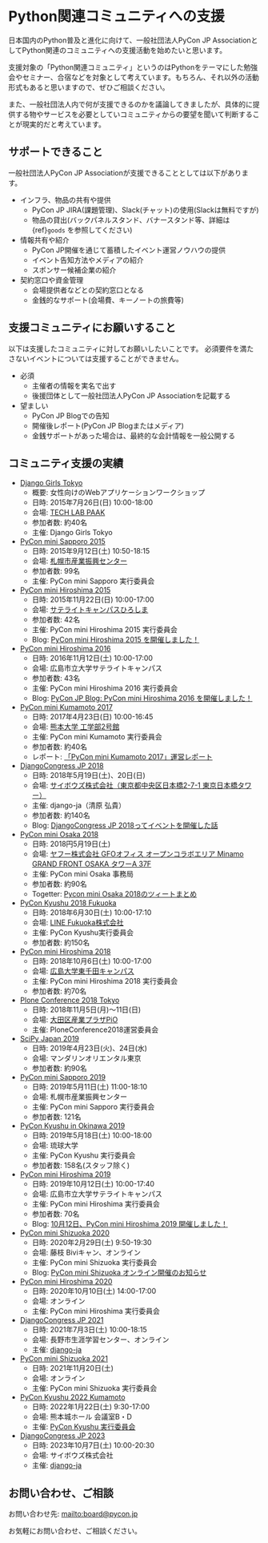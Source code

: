 # Python関連コミュニティへの支援

日本国内のPython普及と進化に向けて、一般社団法人PyCon JP AssociationとしてPython関連のコミュニティへの支援活動を始めたいと思います。

支援対象の「Python関連コミュニティ」というのはPythonをテーマにした勉強会やセミナー、合宿などを対象として考えています。もちろん、それ以外の活動形式もあると思いますので、ぜひご相談ください。

また、一般社団法人内で何が支援できるのかを議論してきましたが、具体的に提供する物やサービスを必要としていコミュニティからの要望を聞いて判断することが現実的だと考えています。

## サポートできること

一般社団法人PyCon JP Associationが支援できることとしては以下があります。

- インフラ、物品の共有や提供
  - PyCon JP JIRA(課題管理)、Slack(チャット)の使用(Slackは無料ですが)
  - 物品の貸出(バックパネルスタンド、バナースタンド等、詳細は {ref}`goods` を参照してください)
- 情報共有や紹介
  - PyCon JP開催を通じて蓄積したイベント運営ノウハウの提供
  - イベント告知方法やメディアの紹介
  - スポンサー候補企業の紹介
- 契約窓口や資金管理
  - 会場提供者などとの契約窓口となる
  - 金銭的なサポート(会場費、キーノートの旅費等)

## 支援コミュニティにお願いすること

以下は支援したコミュニティに対してお願いしたいことです。
必須要件を満たさないイベントについては支援することができません。

- 必須
  - 主催者の情報を実名で出す
  - 後援団体として一般社団法人PyCon JP Associationを記載する
- 望ましい
  - PyCon JP Blogでの告知
  - 開催後レポート(PyCon JP Blogまたはメディア)
  - 金銭サポートがあった場合は、最終的な会計情報を一般公開する

## コミュニティ支援の実績

- [Django Girls Tokyo](https://djangogirls.org/tokyo/)
  - 概要: 女性向けのWebアプリケーションワークショップ
  - 日時: 2015年7月26日(日) 10:00-18:00
  - 会場: [TECH LAB PAAK](http://techlabpaak.com/)
  - 参加者数: 約40名
  - 主催: Django Girls Tokyo
- [PyCon mini Sapporo 2015](https://sapporo.pycon.jp/2015/)
  - 日時: 2015年9月12日(土) 10:50-18:15
  - 会場: [札幌市産業振興センター](https://www.sapporosansin.jp/)
  - 参加者数: 99名
  - 主催: PyCon mini Sapporo 実行委員会
- [PyCon mini Hiroshima 2015](https://hiroshima.pycon.jp/2015.html)
  - 日時: 2015年11月22日(日) 10:00-17:00
  - 会場: [サテライトキャンパスひろしま](https://www.pu-hiroshima.ac.jp/site/satellite/accessmap.html)
  - 参加者数: 42名
  - 主催: PyCon mini Hiroshima 2015 実行委員会
  - Blog: [PyCon mini Hiroshima 2015 を開催しました！](https://pyconjp.blogspot.com/2015/12/pycon-mini-hiroshima-2015.html)
- [PyCon mini Hiroshima 2016](https://hiroshima.pycon.jp/2016/)
  - 日時: 2016年11月12日(土) 10:00-17:00
  - 会場: 広島市立大学サテライトキャンパス
  - 参加者数: 43名
  - 主催: PyCon mini Hiroshima 2016 実行委員会
  - Blog: [PyCon JP Blog: PyCon mini Hiroshima 2016 を開催しました！](https://pyconjp.blogspot.com/2016/11/pycon-mini-hiroshima-2016.html)
- [PyCon mini Kumamoto 2017](https://kumamoto.pycon.jp/)
  - 日時: 2017年4月23日(日) 10:00-16:45
  - 会場: [熊本大学 工学部2号館](https://www.kumamoto-u.ac.jp/)
  - 主催: PyCon mini Kumamoto 実行委員会
  - 参加者数: 約40名
  - レポート: [「PyCon mini Kumamoto 2017」運営レポート](https://gihyo.jp/news/report/2017/05/2201)
- [DjangoCongress JP 2018](https://djangocongress.jp/)
  - 日時: 2018年5月19日(土)、20日(日)
  - 会場: [サイボウズ株式会社（東京都中央区日本橋2-7-1 東京日本橋タワー）](https://cybozu.co.jp/company/access/tokyo/)
  - 主催: django-ja（清原 弘貴）
  - 参加者数: 約140名
  - Blog: [DjangoCongress JP 2018ってイベントを開催した話](https://blog.hirokiky.org/entry/2018/05/20/175020)
- [PyCon mini Osaka 2018](https://osaka.pycon.jp/)
  - 日時: 2018円5月19日(土)
  - 会場: [ヤフー株式会社 GFOオフィス オープンコラボエリア Minamo GRAND FRONT OSAKA タワーA 37F](https://yahoo.jp/Niew1l)
  - 主催: PyCon mini Osaka 事務局
  - 参加者数: 約90名
  - Togetter: [Pycon mini Osaka 2018のツィートまとめ](https://togetter.com/li/1230783)
- [PyCon Kyushu 2018 Fukuoka](http://kyushu.pycon.jp/)
  - 日時: 2018年6月30日(土) 10:00-17:10
  - 会場: [LINE Fukuoka株式会社](https://linefukuoka.co.jp/ja/)
  - 主催: PyCon Kyushu実行委員会
  - 参加者数: 約150名
- [PyCon mini Hiroshima 2018](https://hiroshima.pycon.jp/)
  - 日時: 2018年10月6日(土) 10:00-17:00
  - 会場: [広島大学東千田キャンパス](https://www.hiroshima-u.ac.jp/access/senda)
  - 主催: PyCon mini Hiroshima 2018 実行委員会
  - 参加者数: 約70名
- [Plone Conference 2018 Tokyo](https://2018.ploneconf.org/)
  - 日時: 2018年11月5日(月)〜11日(日)
  - 会場: [大田区産業プラザPiO](https://www.pio-ota.net/)
  - 主催: PloneConference2018運営委員会
- [SciPy Japan 2019](https://www.scipyjapan2019.scipy.org/?lang=ja)
  - 日時: 2019年4月23日(火)、24日(水)
  - 会場: マンダリンオリエンタル東京
  - 参加者数: 約90名
- [PyCon mini Sapporo 2019](https://sapporo.pycon.jp/2019/)
  - 日時: 2019年5月11日(土) 11:00-18:10
  - 会場: 札幌市産業振興センター
  - 主催: PyCon mini Sapporo 実行委員会
  - 参加者数: 121名
- [PyCon Kyushu in Okinawa 2019](https://kyushu.pycon.jp/2019/)
  - 日時: 2019年5月18日(土) 10:00-18:00
  - 会場: 琉球大学
  - 主催: PyCon Kyushu 実行委員会
  - 参加者数: 158名(スタッフ除く)
- [PyCon mini Hiroshima 2019](https://hiroshima.pycon.jp/2019/)
  - 日時: 2019年10月12日(土) 10:00-17:40
  - 会場: 広島市立大学サテライトキャンパス
  - 主催: PyCon mini Hiroshima 実行委員会
  - 参加者数: 70名
  - Blog: [10月12日、PyCon mini Hiroshima 2019 開催しました！](https://pyconjp.blogspot.com/2019/10/1012pycon-mini-hiroshima-2019.html)
- [PyCon mini Shizuoka 2020](https://shizuoka.pycon.jp/)
  - 日時: 2020年2月29日(土) 9:50-19:30
  - 会場: 藤枝 Biviキャン、オンライン
  - 主催: PyCon mini Shizuoka 実行委員会
  - Blog: [PyCon mini Shizuoka オンライン開催のお知らせ](https://pyconjp.blogspot.com/2020/02/pycon-mini-shizuoka.html)
- [PyCon mini Hiroshima 2020](https://hiroshima.pycon.jp/2020//)
  - 日時: 2020年10月10日(土) 14:00-17:00
  - 会場: オンライン
  - 主催: PyCon mini Hiroshima 実行委員会
- [DjangoCongress JP 2021](https://djangocongress.jp/)
  - 日時: 2021年7月3日(土) 10:00-18:15
  - 会場: 長野市生涯学習センター、オンライン
  - 主催: [django-ja]
- [PyCon mini Shizuoka 2021](https://shizuoka.pycon.jp/2021)
  - 日時: 2021年11月20日(土)
  - 会場: オンライン
  - 主催: PyCon mini Shizuoka 実行委員会
- [PyCon Kyushu 2022 Kumamoto](https://kyushu.pycon.jp/2022/)
  - 日時: 2022年1月22日(土) 9:30-17:00
  - 会場: 熊本城ホール 会議室B・D
  - 主催: [PyCon Kyushu 実行委員会](https://www.pykyushu.jp/)
- [DjangoCongress JP 2023](https://djangocongress.jp/)
  - 日時: 2023年10月7日(土) 10:00-20:30
  - 会場: サイボウズ株式会社
  - 主催: [django-ja]

## お問い合わせ、ご相談

お問い合わせ先: <mailto:board@pycon.jp>

お気軽にお問い合わせ、ご相談ください。

[django-ja]: https://djangoproject.jp/
